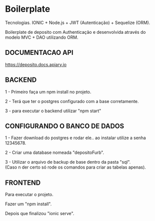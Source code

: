 
# Boilerplate

Tecnologias.
IONIC + Node.js + JWT (Autenticação) + Sequelize (ORM).

Boilerplate de deposito com Authenticação e desenvolvida através do modelo MVC + DAO utilizando ORM. 


## DOCUMENTACAO API

https://deposito.docs.apiary.io

## BACKEND

1 - Primeiro faça um npm install no projeto.

2 - Terá que ter o postgres configurado com a base corretamente.

3 - para executar o backend utilizar "npm start"


## CONFIGURANDO O BANCO DE DADOS

1 - Fazer download do postgres e rodar ele.. ao instalar utilize a senha 12345678.

2 - Criar uma database nomeada "depositoFurb".

3 - Utilizar o arquivo de backup de base dentro da pasta "sql".  
(Caso n der certo só rode os comandos para criar as tabelas apenas).


## FRONTEND

Para executar o projeto.

Fazer um "npm install".

Depois que finalizou "ionic serve".
